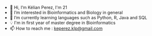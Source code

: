- 👋 Hi, I’m Kélian Perez, I'm 21
- 👀 I’m interested in Bioinformatics and Biology in general
- 🌱 I’m currently learning languages such as Python, R, Java and SQL
-  💡 I'm in first year of master degree in Bioinformatics
- 📫 How to reach me : keperez.klp@gmail.com

<!---
KelianP/KelianP is a ✨ special ✨ repository because its `README.md` (this file) appears on your GitHub profile.
You can click the Preview link to take a look at your changes.
--->
